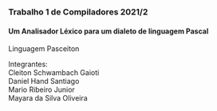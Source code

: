 ### Trabalho 1 de Compiladores 2021/2
#### Um Analisador Léxico para um dialeto de linguagem Pascal

Linguagem Pasceiton   

Integrantes:   
Cleiton Schwambach Gaioti   
Daniel Hand Santiago      
Mario Ribeiro Junior   
Mayara da Silva Oliveira   
